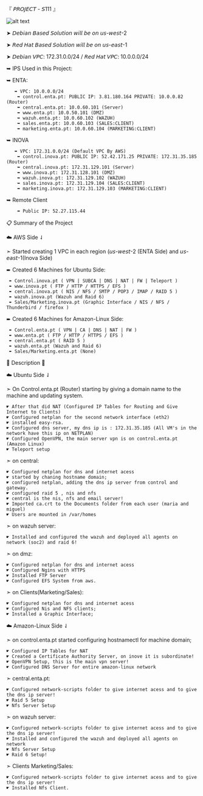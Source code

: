 『 𝘗𝘙𝘖𝘑𝘌𝘊𝘛 - 𝘚111 』

![alt text](https://i.imgur.com/EAyB6Rt.png)
   

➤ 𝘋𝘦𝘣𝘪𝘢𝘯 𝘉𝘢𝘴𝘦𝘥 𝘚𝘰𝘭𝘶𝘵𝘪𝘰𝘯 𝘸𝘪𝘭𝘭 𝘣𝘦 𝘰𝘯 𝘶𝘴-𝘸𝘦𝘴𝘵-2

➤ 𝘙𝘦𝘥 𝘏𝘢𝘵  𝘉𝘢𝘴𝘦𝘥 𝘚𝘰𝘭𝘶𝘵𝘪𝘰𝘯 𝘸𝘪𝘭𝘭 𝘣𝘦 𝘰𝘯 𝘶𝘴-𝘦𝘢𝘴𝘵-1
    
➤ 𝘋𝘦𝘣𝘪𝘢𝘯 𝘝𝘗𝘊: 172.31.0.0/24 / 𝘙𝘦𝘥 𝘏𝘢𝘵 𝘝𝘗𝘊: 10.0.0.0/24

➥ IPS Used in this Project:

  ➥ ENTA:
  
       ➥ VPC: 10.0.0.0/24
        ➥ control.enta.pt: PUBLIC IP: 3.81.180.164 PRIVATE: 10.0.0.82 (Router) 
        ➥ central.enta.pt: 10.0.60.101 (Server)
        ➥ www.enta.pt: 10.0.50.101 (DMZ)
        ➥ wazuh.enta.pt: 10.0.60.102 (WAZUH)
        ➥ sales.enta.pt: 10.0.60.103 (SALES:CLIENT)
        ➥ marketing.enta.pt: 10.0.60.104 (MARKETING:CLIENT)
 ➥ INOVA 
 
       ➥ VPC: 172.31.0.0/24 (Default VPC By AWS)
        ➥ control.inova.pt: PUBLIC IP: 52.42.171.25 PRIVATE: 172.31.35.185 (Router)
        ➥ central.inova.pt: 172.31.129.101 (Server)
        ➥ www.inova.pt: 172.31.128.101 (DMZ)
        ➥ wazuh.inova.pt: 172.31.129.102 (WAZUH)
        ➥ sales.inova.pt: 172.31.129.104 (SALES:CLIENT)
        ➥ marketing.inova.pt: 172.31.129.103 (MARKETING:CLIENT)

 ➥ Remote Client
       
        ➥ Public IP: 52.27.115.44


📋 Summary of the Project

☁️ AWS Side ⇃

➣ Started creating 1 VPC in each region (𝘶𝘴-𝘸𝘦𝘴𝘵-2 (ENTA Side) and 𝘶𝘴-𝘦𝘢𝘴𝘵-1(Inova Side)

  ➨ Created 6 Machines for Ubuntu Side:
  
     ➨ Control.inova.pt ( VPN | SUBCA | DNS | NAT | FW | Teleport )
     ➨ www.inova.pt ( FTP / HTTP / HTTPS / EFS ) 
     ➨ central.inova.pt ( NIS / NFS / SMTP / POP3 / IMAP / RAID 5 )
     ➨ wazuh.inova.pt (Wazuh and Raid 6)
     ➨ Sales/Marketing.inova.pt (Graphic Interface / NIS / NFS / Thunderbird / firefox )
   
  ➨ Created 6 Machines for Amazon-Linux Side:
  
     ➨ Control.enta.pt ( VPN | CA | DNS | NAT | FW )
     ➨ www.enta.pt ( FTP / HTTP / HTTPS / EFS ) 
     ➨ central.enta.pt ( RAID 5 )
     ➨ wazuh.enta.pt (Wazuh and Raid 6)
     ➨ Sales/Marketing.enta.pt (None)


🚩 Description 🚩

☁️ Ubuntu Side ⇃

➣ On Control.enta.pt (Router) starting by giving a domain name to the machine and updating system.

    ☛ After that did NAT (Configured IP Tables for Routing and Give Internet to Clients)
    ☛ Configured netplan for the second network interface (eth2)    
    ☛ installed easy-rsa.   
    ☛ Configured dns server, my dns ip is : 172.31.35.185 (All VM's in the network have this ip on NETPLAN)    
    ☛ Configured OpenVPN, the main server vpn is on control.enta.pt (Amazon Linux)   
    ☛ Teleport setup
  
➣ on central:

    ☛ Configured netplan for dns and internet acess
    ☛ started by chaning hostname domain;
    ☛ configured netplan, adding the dns ip server from control and  gateway.
    ☛ configured raid 5 , nis and nfs
    ☛ central is the nis, nfs and email server!
    ☛ Imported ca.crt to the Documents folder from each user (maria and miguel)
    ☛ Users are mounted in /var/homes
    
➣ on wazuh server:
 
    ☛ Installed and configured the wazuh and deployed all agents on network (soc2) and raid 6!

➣ on dmz:
 
    ☛ Configured netplan for dns and internet acess
    ☛ Configured Ngins with HTTPS 
    ☛ Installed FTP Server
    ☛ Configured EFS System from aws.
    
➣ on Clients(Marketing/Sales):
 
    ☛ Configured netplan for dns and internet acess
    ☛ Configured Nis and NFS clients;
    ☛ Installed a Graphic Interface;
    
    
☁️ Amazon-Linux Side ⇃

➣ on control.enta.pt started configuring hostnamectl for machine domain;
      
    ☛ Configured IP Tables for NAT
    ☛ Created a Certificate Authority Server, on inove it is subordinate!
    ☛ OpenVPN Setup, this is the main vpn server!
    ☛ Configured DNS Server for entire amazon-linux network
    
➣ central.enta.pt:
  
    ☛ Configured network-scripts folder to give internet acess and to give the dns ip server!
    ☛ Raid 5 Setup
    ☛ Nfs Server Setup
    
➣ on wazuh server:
  
    ☛ Configured network-scripts folder to give internet acess and to give the dns ip server!
    ☛ Installed and configured the wazuh and deployed all agents on network
    ☛ Nfs Server Setup
    ☛ Raid 6 Setup!

➣ Clients Marketing/Sales:
  
    ☛ Configured network-scripts folder to give internet acess and to give the dns ip server!
    ☛ Installed Nfs Client.

  
